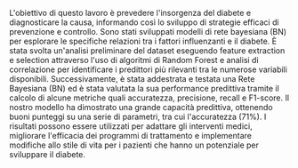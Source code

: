 L'obiettivo di questo lavoro è prevedere l'insorgenza del diabete e diagnosticare la causa, informando così lo sviluppo di strategie efficaci di prevenzione e controllo. 
Sono stati sviluppati modelli di rete bayesiana (BN) per esplorare le specifiche relazioni tra i fattori influenzanti e il diabete. 
È stata svolta un'analisi preliminare del dataset eseguendo feature extraction e selection attraverso l'uso di algoritmi di Random Forest e analisi di correlazione per identificare i predittori più rilevanti tra le numerose variabili disponibili.
Successivamente, è stata addestrata e testata una Rete Bayesiana (BN) ed è stata valutata la sua performance predittiva tramite il calcolo di alcune metriche quali accuratezza, precisione, recall e F1-score.
Il nostro modello ha dimostrato una grande capacità predittiva, ottenendo buoni punteggi su una serie di parametri, tra cui l'accuratezza (71%).
I risultati possono essere utilizzati per adattare gli interventi medici, migliorare l'efficacia dei programmi di trattamento e implementare modifiche allo stile di vita per i pazienti che hanno un potenziale per sviluppare il diabete.
